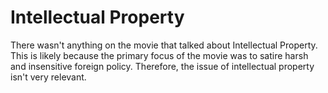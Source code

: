# Intellectual Property
There wasn't anything on the movie that talked about Intellectual Property. This is likely because the primary focus of the movie was to satire harsh and insensitive foreign policy. Therefore, the issue of intellectual property isn't very relevant.  
